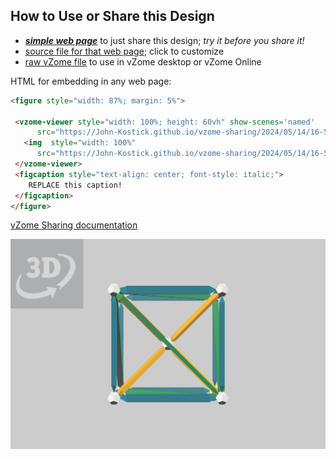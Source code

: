 
## How to Use or Share this Design

 - [***simple web page***](<https://John-Kostick.github.io/vzome-sharing/2024/05/14/16-54-03-Body-Centers/>) to just share this design; *try it before you share it!*
 - [source file for that web page](<https://github.com/John-Kostick/vzome-sharing/edit/main/2024/05/14/16-54-03-Body-Centers/index.md>); click to customize
 - [raw vZome file](<https://raw.githubusercontent.com/John-Kostick/vzome-sharing/main/2024/05/14/16-54-03-Body-Centers/Body-Centers.vZome>) to use in vZome desktop or vZome Online
 
 HTML for embedding in any web page:
 ```html
<figure style="width: 87%; margin: 5%">
  
  <vzome-viewer style="width: 100%; height: 60vh" show-scenes='named'
       src="https://John-Kostick.github.io/vzome-sharing/2024/05/14/16-54-03-Body-Centers/Body-Centers.vZome" >
    <img  style="width: 100%"
       src="https://John-Kostick.github.io/vzome-sharing/2024/05/14/16-54-03-Body-Centers/Body-Centers.png" >
  </vzome-viewer>
  <figcaption style="text-align: center; font-style: italic;">
     REPLACE this caption!
  </figcaption>
</figure>

 ```

[vZome Sharing documentation](https://vzome.github.io/vzome/sharing.html#how-it-works)

![Image](<Body-Centers.png>)

